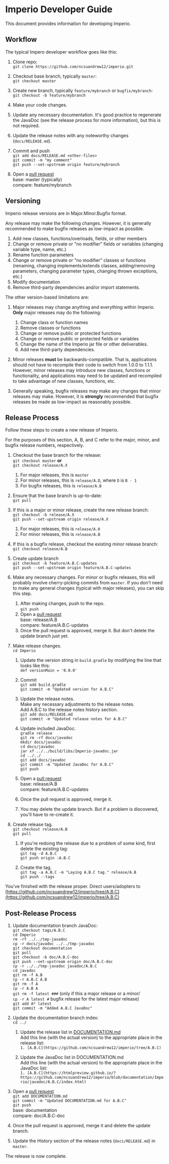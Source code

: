 # Imperio Developer Guide

This document provides information for developing Imperio.

## Workflow

The typical Impero developer workflow goes like this:

1. Clone repo:  
`git clone https://github.com/ncsuandrew12/imperio.git`

1. Checkout base branch, typically `master`:  
`git checkout master`

1. Create new branch, typically `feature/mybranch` or `bugfix/mybranch`:  
`git checkout -b feature/mybranch`

1. Make your code changes.

1. Update any necessary documentation. It's good practice to regenerate the JavaDoc (see the release process for more information), but this is not required.

1. Update the release notes with any noteworthy changes (`docs/RELEASE.md`).

1. Commit and push  
`git add docs/RELEASE.md <other-files>`  
`git commit -m "my comment"`  
`git push --set-upstream origin feature/mybranch`

1. Open a [pull request](https://github.com/ncsuandrew12/imperio/compare)  
base: master (typically)  
compare: feature/mybranch

## Versioning

Imperio release versions are in Major.Minor.Bugfix format.

Any release may make the following changes. However, it is generally recommended to make bugfix releases as low-impact as possible.

1. Add new classes, functions/overloads, fields, or other members
1. Change or remove private or "no modifier" fields or variables (changing variable type, name, etc.)
1. Rename function parameters
1. Change or remove private or "no modifier" classes or functions (renaming, changing implements/extends classes, adding/removing parameters, changing parameter types, changing thrown exceptions, etc.)
1. Modify documentation
1. Remove third-party dependencies and/or import statements.

The other version-based limitations are:

1. Major releases may change anything and everything within Imperio.  
**Only** major releases may do the following:
    1. Change class or function names
    1. Remove classes or functions
    1. Change or remove public or protected functions
    1. Change or remove public or protected fields or variables
    1. Change the name of the Imperio jar file or other deliverables.
    1. Add new third-party dependencies.

1. Minor releases **must** be backwards-compatible. That is, applications should not have to recompile their code to switch from 1.0.0 to 1.1.1. However, minor releases may introduce new classes, functions or functionality, and applications may need to be updated and recompiled to take advantage of new classes, functions, etc.

1. Generally speaking, bugfix releases may make any changes that minor releases may make. However, it is **strongly** recommended that bugfix releases be made as low-impact as reasonably possible.

## Release Process

Follow these steps to create a new release of Imperio.

For the purposes of this section, A, B, and C refer to the major, minor, and bugfix release numbers, respectively.

1. Checkout the base branch for the release:  
`git checkout master` **or**  
`git checkout release/A.X`

    1. For major releases, this is `master`
    1. For minor releases, this is `release/A.D`, where `D` is `B - 1`
    1. For bugfix releases, this is `release/A.B`

1. Ensure that the base branch is up-to-date:  
`git pull`

1. If this is a major or minor release, create the new release branch:  
`git checkout -b release/A.X`  
`git push --set-upstream origin release/A.X`

    1. For major releases, this is `release/A.0`
    2. For minor releases, this is `release/A.B`

1. If this is a bugfix release, checkout the existing minor release branch:  
`git checkout release/A.B`

1. Create update branch  
`git checkout -b feature/A.B.C-updates`  
`git push --set-upstream origin feature/A.B.C-updates`

1. Make any necessary changes. For minor or bugfix releases, this will probably involve cherry-picking commits from `master`. If you don't need to make any general changes (typical with major releases), you can skip this step.

    1. After making changes, push to the repo.  
`git push`
    1. Open a [pull request](https://github.com/ncsuandrew12/imperio/compare)  
base: release/A.B  
compare: feature/A.B.C-updates
    1. Once the pull request is approved, merge it. But don't delete the update branch just yet.

1. Make release changes.  
`cd Imperio`

    1. Update the version string in `build.gradle` by modifying the line that looks like this:  
`def versionMain = '0.0.0'`
    1. Commit  
`git add build.gradle`  
`git commit -m "Updated version for A.B.C"`

    1. Update the release notes.  
Make any necessary adjustments to the release notes.  
Add A.B.C to the release notes history section.  
`git add docs/RELEASE.md`  
`git commit -m "Updated release notes for A.B.C"`

    1. Update included JavaDoc.  
`gradle release`  
`git rm -rf docs/javadoc`  
`mkdir docs/javadoc`  
`cd docs/javadoc`  
`jar xf ../../build/libs/Imperio-javadoc.jar`  
`cd ../../`  
`git add docs/javadoc`  
`git commit -m "Updated JavaDoc for A.B.C"`  
`git push`

    1. Open a [pull request](https://github.com/ncsuandrew12/imperio/compare)  
base: release/A.B  
compare: feature/A.B.C-updates
    1. Once the pull request is approved, merge it.
    1. You may delete the update branch. But if a problem is discovered, you'll have to re-create it.

1. Create release tag.  
`git checkout release/A.B`  
`git pull`

    1. If you're redoing the release due to a problem of some kind, first delete the existing tag:  
`git tag -d A.B.C`  
`git push origin :A.B.C`

    1. Create the tag.  
`git tag -a A.B.C -m "Laying A.B.C tag." release/A.B`  
`git push --tags`

You've finished with the release proper. Direct users/adopters to [https://github.com/ncsuandrew12/imperio/tree/A.B.C](https://github.com/ncsuandrew12/imperio/tree/A.B.C)

## Post-Release Process

1. Update documentation branch JavaDoc:  
`git checkout tags/A.B.C`  
`cd Imperio`  
`rm -rf ../../tmp-javadoc`  
`cp -r docs/javadoc ../../tmp-javadoc`  
`git checkout documentation`  
`git pull`  
`git checkout -b doc/A.B.C-doc`  
`git push --set-upstream origin doc/A.B.C-doc`  
`cp -r ../../tmp-javadoc javadoc/A.B.C`  
`cd javadoc`  
`git rm -f A.B`  
`cp -r A.B.C A.B`  
`git rm -f A`  
`cp -r A.B A`  
`git rm -f latest ###` (only if this a major release or a minor/  
`cp -r A latest #` bugfix release for the latest major release)  
`git add A* latest`  
`git commit -m "Added A.B.C JavaDoc"`

1. Update the documentation branch index:  
`cd ../`

    1. Update the release list in [DOCUMENTATION.md](https://github.com/ncsuandrew12/imperio/blob/documentation/Imperio/DOCUMENTATION.md)  
Add this line (with the actual version) to the appropriate place in the release list:  
`1. [A.B.C](https://github.com/ncsuandrew12/imperio/tree/A.B.C)`

    1. Update the JavaDoc list in DOCUMENTATION.md  
Add this line (with the actual version) to the appropriate place in the JavaDoc list:  
`1. [A.B.C](https://htmlpreview.github.io/?https://github.com/ncsuandrew12/imperio/blob/documentation/Imperio/javadoc/A.B.C/index.html)`

1. Open a [pull request](https://github.com/ncsuandrew12/imperio/compare)  
`git add DOCUMENTATION.md`  
`git commit -m "Updated DOCUMENTATION.md for A.B.C"`  
`git push`  
base: documentation  
compare: doc/A.B.C-doc

1. Once the pull request is approved, merge it and delete the update branch.

1. Update the History section of the release notes (`docs/RELEASE.md`) in `master`.

The release is now complete.
